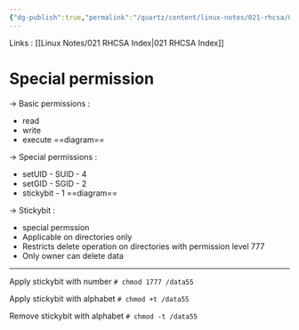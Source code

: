 ```yaml
---
{"dg-publish":true,"permalink":"/quartz/content/linux-notes/021-rhcsa/021-3-user-management/021-3-6-7-special-permission/","noteIcon":"","created":"2023-10-14T22:10:59.627+05:30","updated":"2023-10-13T17:08:21.443+05:30"}
---
```


Links : [[Linux Notes/021 RHCSA Index\|021 RHCSA Index]]

# Special permission

&rarr; Basic permissions :
  - read
  - write
  - execute
==diagram==

&rarr; Special permissions :
  - setUID - SUID - 4
  - setGID - SGID - 2
  - stickybit - 1
==diagram==

&rarr; Stickybit :
  - special permssion
  - Applicable on directories only
  - Restricts delete operation on directories with permission level 777
  - Only owner can delete data

<hr>

Apply stickybit with number
`# chmod 1777 /data55`

Apply stickybit with alphabet
`# chmod +t /data55`

Remove stickybit with alphabet
`# chmod -t /data55`